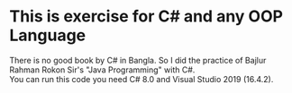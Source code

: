 # This is exercise for C# and any OOP Language

There is no good book by C# in Bangla. So I did the practice of Bajlur Rahman Rokon Sir's "Java Programming" with C#.<br/> You can run this code you need C# 8.0 and Visual Studio 2019 (16.4.2).
